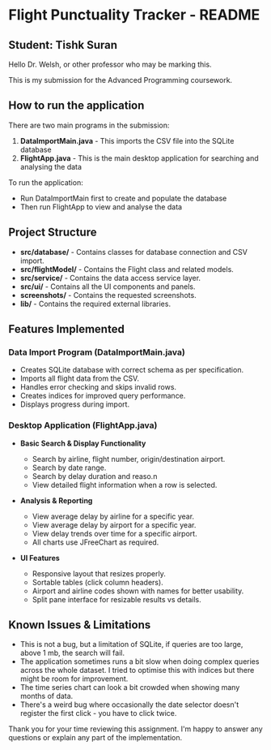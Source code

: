 # Flight Punctuality Tracker - README

## Student: Tishk Suran

Hello Dr. Welsh, or other professor who may be marking this. 

This is my submission for the Advanced Programming coursework.

## How to run the application

There are two main programs in the submission:

1. **DataImportMain.java** - This imports the CSV file into the SQLite database
2. **FlightApp.java** - This is the main desktop application for searching and analysing the data

To run the application:
- Run DataImportMain first to create and populate the database
- Then run FlightApp to view and analyse the data

## Project Structure

- **src/database/** - Contains classes for database connection and CSV import.
- **src/flightModel/** - Contains the Flight class and related models.
- **src/service/** - Contains the data access service layer.
- **src/ui/** - Contains all the UI components and panels.
- **screenshots/** - Contains the requested screenshots.
- **lib/** - Contains the required external libraries.

## Features Implemented

### Data Import Program (DataImportMain.java)
- Creates SQLite database with correct schema as per specification.
- Imports all flight data from the CSV.
- Handles error checking and skips invalid rows.
- Creates indices for improved query performance.
- Displays progress during import.

### Desktop Application (FlightApp.java)
- **Basic Search & Display Functionality**
  - Search by airline, flight number, origin/destination airport.
  - Search by date range.
  - Search by delay duration and reaso.n
  - View detailed flight information when a row is selected.

- **Analysis & Reporting**
  - View average delay by airline for a specific year.
  - View average delay by airport for a specific year.
  - View delay trends over time for a specific airport.
  - All charts use JFreeChart as required.

- **UI Features**
  - Responsive layout that resizes properly.
  - Sortable tables (click column headers).
  - Airport and airline codes shown with names for better usability.
  - Split pane interface for resizable results vs details.

## Known Issues & Limitations

- This is not a bug, but a limitation of SQLite, if queries are too large, above 1 mb, the search will fail.
- The application sometimes runs a bit slow when doing complex queries across the whole dataset. I tried to optimise this with indices but there might be room for improvement.
- The time series chart can look a bit crowded when showing many months of data.
- There's a weird bug where occasionally the date selector doesn't register the first click - you have to click twice.


Thank you for your time reviewing this assignment. I'm happy to answer any questions or explain any part of the implementation.
